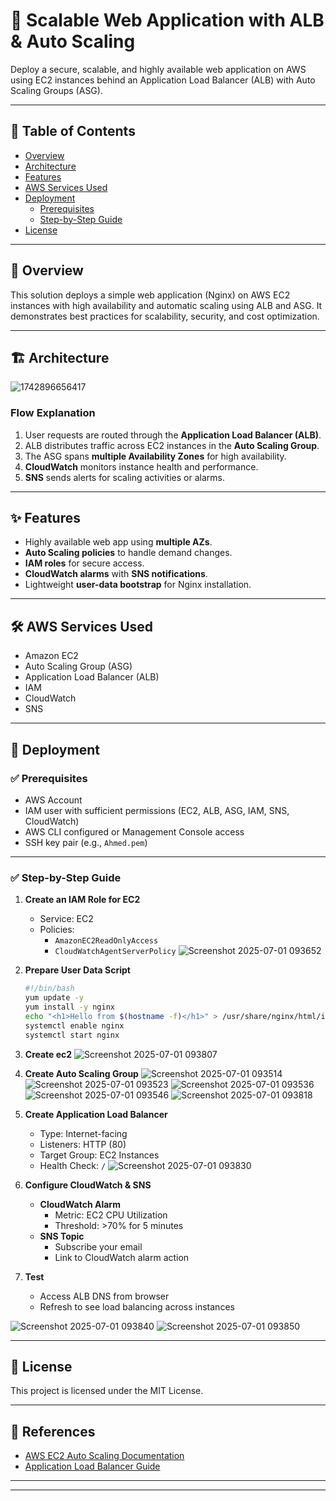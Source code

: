 # 🚀 Scalable Web Application with ALB & Auto Scaling

Deploy a secure, scalable, and highly available web application on AWS using EC2 instances behind an Application Load Balancer (ALB) with Auto Scaling Groups (ASG).

---

## 📝 Table of Contents

- [Overview](#overview)
- [Architecture](#architecture)
- [Features](#features)
- [AWS Services Used](#aws-services-used)
- [Deployment](#deployment)
  - [Prerequisites](#prerequisites)
  - [Step-by-Step Guide](#step-by-step-guide)
- [License](#license)

---

## 🔷 Overview

This solution deploys a simple web application (Nginx) on AWS EC2 instances with high availability and automatic scaling using ALB and ASG. It demonstrates best practices for scalability, security, and cost optimization.

---

## 🏗️ Architecture

![1742896656417](https://github.com/user-attachments/assets/ba73f26a-bcd7-4218-8e61-acc0918d3562)



### **Flow Explanation**

1. User requests are routed through the **Application Load Balancer (ALB)**.
2. ALB distributes traffic across EC2 instances in the **Auto Scaling Group**.
3. The ASG spans **multiple Availability Zones** for high availability.
4. **CloudWatch** monitors instance health and performance.
5. **SNS** sends alerts for scaling activities or alarms.

---

## ✨ Features

- Highly available web app using **multiple AZs**.
- **Auto Scaling policies** to handle demand changes.
- **IAM roles** for secure access.
- **CloudWatch alarms** with **SNS notifications**.
- Lightweight **user-data bootstrap** for Nginx installation.

---

## 🛠️ AWS Services Used

- Amazon EC2
- Auto Scaling Group (ASG)
- Application Load Balancer (ALB)
- IAM
- CloudWatch
- SNS

---

## 🚀 Deployment

### ✅ Prerequisites

- AWS Account
- IAM user with sufficient permissions (EC2, ALB, ASG, IAM, SNS, CloudWatch)
- AWS CLI configured or Management Console access
- SSH key pair (e.g., `Ahmed.pem`)

---

### ✅ Step-by-Step Guide

1. **Create an IAM Role for EC2**
   - Service: EC2
   - Policies:
     - `AmazonEC2ReadOnlyAccess`
     - `CloudWatchAgentServerPolicy`
  ![Screenshot 2025-07-01 093652](https://github.com/user-attachments/assets/d672df8e-880a-4faa-976e-f765e86cc21e)


2. **Prepare User Data Script**

    ```bash
    #!/bin/bash
    yum update -y
    yum install -y nginx
    echo "<h1>Hello from $(hostname -f)</h1>" > /usr/share/nginx/html/index.html
    systemctl enable nginx
    systemctl start nginx
    ```

3. **Create ec2**
  ![Screenshot 2025-07-01 093807](https://github.com/user-attachments/assets/769e1004-04c3-4f20-91b5-a6a992bad952)


4. **Create Auto Scaling Group**
  ![Screenshot 2025-07-01 093514](https://github.com/user-attachments/assets/8d2e6d0b-9d91-4df9-b8cb-ec12c9be00e1)
![Screenshot 2025-07-01 093523](https://github.com/user-attachments/assets/087ffb8e-5f16-4eac-a78c-843b1d80b4e5)
![Screenshot 2025-07-01 093536](https://github.com/user-attachments/assets/197dc819-721d-4cc6-9245-6f5b7c87a266)
![Screenshot 2025-07-01 093546](https://github.com/user-attachments/assets/2ec63d9c-df35-46e3-8cdf-b57808edf027)
![Screenshot 2025-07-01 093818](https://github.com/user-attachments/assets/b8da32fd-c2b4-4129-aa42-2f7f8cebea50)




6. **Create Application Load Balancer**
   - Type: Internet-facing
   - Listeners: HTTP (80)
   - Target Group: EC2 Instances
   - Health Check: `/`
  ![Screenshot 2025-07-01 093830](https://github.com/user-attachments/assets/399139fc-ed71-4b8e-8c6c-fad352533047)


7. **Configure CloudWatch & SNS**
   - **CloudWatch Alarm**
     - Metric: EC2 CPU Utilization
     - Threshold: >70% for 5 minutes
   - **SNS Topic**
     - Subscribe your email
     - Link to CloudWatch alarm action

8. **Test**
   - Access ALB DNS from browser
   - Refresh to see load balancing across instances

![Screenshot 2025-07-01 093840](https://github.com/user-attachments/assets/f1c898d2-47a3-440a-9dac-034291706f7b)
![Screenshot 2025-07-01 093850](https://github.com/user-attachments/assets/5d8c54ca-7e81-4d55-bba8-92c679a2e753)


---




## 📄 License

This project is licensed under the MIT License.

---

## 🔗 References

- [AWS EC2 Auto Scaling Documentation](https://docs.aws.amazon.com/autoscaling/ec2/userguide/what-is-amazon-ec2-auto-scaling.html)
- [Application Load Balancer Guide](https://docs.aws.amazon.com/elasticloadbalancing/latest/application/introduction.html)

---

---

